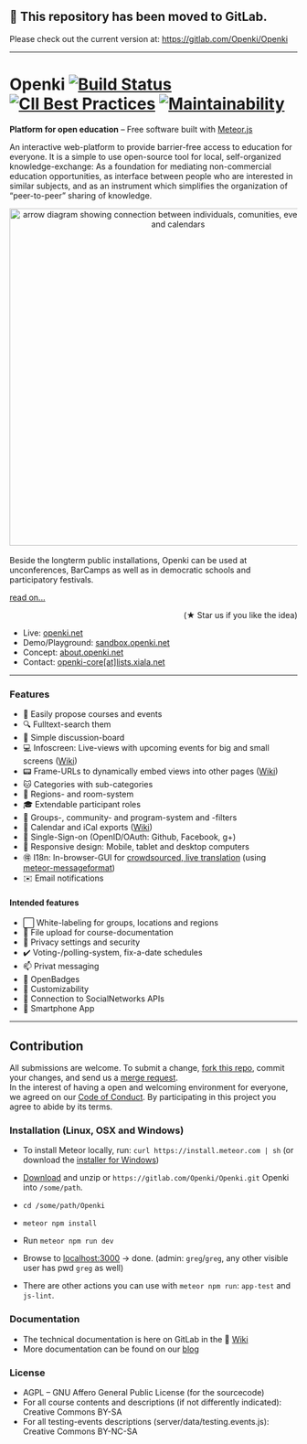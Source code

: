 ## :dash: This repository has been moved to GitLab.
Please check out the current version at: https://gitlab.com/Openki/Openki

----

Openki [![Build Status](https://travis-ci.org/Openki/Openki.svg?branch=master)](https://travis-ci.org/Openki/Openki) [![CII Best Practices](https://bestpractices.coreinfrastructure.org/projects/250/badge)](https://bestpractices.coreinfrastructure.org/projects/250) [![Maintainability](https://api.codeclimate.com/v1/badges/49da9e86d8722b2162b8/maintainability)](https://codeclimate.com/github/Openki/Openki/maintainability)
====

**Platform for open education** – Free software built with [Meteor.js](http://meteor.com)

An interactive web-platform to provide barrier-free access to education for everyone.
It is a simple to use open-source tool for local, self-organized knowledge-exchange:
As a foundation for mediating non-commercial education opportunities,
as interface between people who are interested in similar subjects,
and as an instrument which simplifies the organization of “peer-to-peer” sharing of knowledge.

<div align="center"><img src="https://cloud.githubusercontent.com/assets/9354955/8768227/87a178c6-2e78-11e5-8ba8-a35c834ecda3.png" width="590" alt="arrow diagram showing connection between individuals, comunities, event-locations and calendars"></div>
<br>
Beside the longterm public installations, Openki can be used at unconferences, BarCamps as well as in democratic schools and participatory festivals.

[  read on...](http://about.openki.net "our blog")
<div align="right"> (★ Star us if you like the idea)</div>

- Live: [openki.net](https://openki.net)
- Demo/Playground: [sandbox.openki.net](http://sandbox.openki.net/?region=Englistan "running here")
- Concept: [about.openki.net](http://about.openki.net "our blog")
- Contact: [openki-core[at]lists.xiala.net](mailto:openki-core[_at_]lists.xiala.net "write us")

----

### Features
- :pencil: Easily propose courses and events
- :mag: Fulltext-search them
- :speech_balloon: Simple discussion-board
- :computer: Infoscreen: Live-views with upcoming events for big and small screens ([Wiki](https://gitlab.com/Openki/Openki/wikis/InfoScreens))
- :pager: Frame-URLs to dynamically embed views into other pages ([Wiki](https://gitlab.com/Openki/Openki/wikis/Frames))
- :cat: Categories with sub-categories
- :door: Regions- and room-system
- :mortar_board: Extendable participant roles
- :white_flower: Groups-, community- and program-system and -filters
- :date: Calendar and iCal exports ([Wiki](https://gitlab.com/Openki/Openki/wikis/calendar-export))
- :key: Single-Sign-on (OpenID/OAuth: Github, Facebook, g+)
- :iphone: Responsive design: Mobile, tablet and desktop computers
- :ideograph_advantage: I18n: In-browser-GUI for [crowdsourced, live translation](https://openki.net/translate) (using [meteor-messageformat](https://github.com/gadicc/meteor-messageformat/))
- :envelope: Email notifications

#### Intended features
- :white_large_square: White-labeling for groups, locations and regions
- :open_file_folder: File upload for course-documentation
- :closed_lock_with_key: Privacy settings and security
- :heavy_check_mark: Voting-/polling-system, fix-a-date schedules
- :mailbox: Privat messaging
- :name_badge: OpenBadges
- :ghost: Customizability
- :8ball: Connection to SocialNetworks APIs
- :iphone: Smartphone App

----

## Contribution
All submissions are welcome. To submit a change, [fork this repo](https://gitlab.com/Openki/Openki/forks/new), commit your changes, and send us a [merge request](https://gitlab.com/Openki/Openki/merge_requests/new).<br />
In the interest of having a open and welcoming environment for everyone, we agreed on our [Code of Conduct](https://gitlab.com/Openki/Openki/wikis/Code-of-Conduct). By participating in this project you agree to abide by its terms.

### Installation (Linux, OSX and Windows)
- To install Meteor locally, run: `curl https://install.meteor.com | sh`  (or download the [installer for Windows](https://install.meteor.com/windows))
- [Download](https://gitlab.com/Openki/Openki/-/archive/master/Openki-master.zip) and unzip or `https://gitlab.com/Openki/Openki.git` Openki into `/some/path`.
- `cd /some/path/Openki`
- `meteor npm install`
- Run `meteor npm run dev`
- Browse to [localhost:3000](http://localhost:3000/) -> done. (admin: `greg`/`greg`, any other visible user has pwd `greg` as well)

- There are other actions you can use with `meteor npm run`: `app-test` and `js-lint`.

### Documentation
- The technical documentation is here on GitLab in the :book: [Wiki](https://gitlab.com/Openki/Openki/wikis/home)
- More documentation can be found on our [blog](http://about.openki.net/?page_id=1043)

### License
- AGPL – GNU Affero General Public License (for the sourcecode)
- For all course contents and descriptions (if not differently indicated): Creative Commons BY-SA
- For all testing-events descriptions (server/data/testing.events.js): Creative Commons BY-NC-SA
